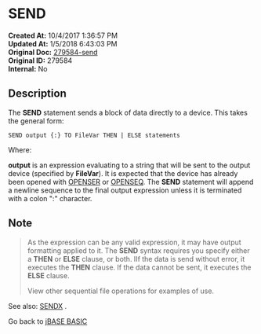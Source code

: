 # SEND

**Created At:** 10/4/2017 1:36:57 PM  
**Updated At:** 1/5/2018 6:43:03 PM  
**Original Doc:** [279584-send](https://docs.jbase.com/36868-jbase-basic/279584-send)  
**Original ID:** 279584  
**Internal:** No  

## Description

The **SEND** statement sends a block of data directly to a device. This takes the general form:

```
SEND output {:} TO FileVar THEN | ELSE statements
```

Where:

**output** is an expression evaluating to a string that will be sent to the output device (specified by **FileVar**). It is expected that the device has already been opened with [OPENSER](./../openser) or [OPENSEQ](./../openseq).
The **SEND** statement will append a newline sequence to the final output expression unless it is terminated with a colon ":" character.

## Note

> As the expression can be any valid expression, it may have output formatting applied to it.
> The **SEND** syntax requires you specify either a **THEN** or **ELSE** clause, or both. IIf the data is send without error, it executes the **THEN** clause. If the data cannot be sent, it executes the **ELSE** clause.
>
> View other sequential file operations for examples of use.

See also: [SENDX](./../sendx) .

Go back to [jBASE BASIC](./../README.md)
